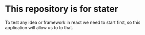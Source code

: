 # This repository is for stater

To test any idea or framework in react we need to start first, so this application will allow us to to that.


